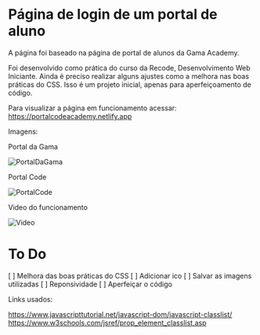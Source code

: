 # Página de login de um portal de aluno

A página foi baseado na página de portal de alunos da Gama Academy.

Foi desenvolvido como prática do curso da Recode, Desenvolvimento Web Iniciante. Ainda é preciso realizar alguns ajustes como a melhora nas boas práticas do CSS. Isso é um projeto inicial, apenas para aperfeiçoamento de código.

Para visualizar a página em funcionamento acessar: https://portalcodeacademy.netlify.app

Imagens:

Portal da Gama

![PortalDaGama](./img/2)

Portal Code

![PortalCode](./img/1)

Video do funcionamento

![Video](https://youtu.be/lY1p5mo5l0Q)

# To Do

[ ] Melhora das boas práticas do CSS
[ ] Adicionar ico
[ ] Salvar as imagens utilizadas
[ ] Reponsividade
[ ] Aperfeiçar o código



Links usados:

https://www.javascripttutorial.net/javascript-dom/javascript-classlist/
https://www.w3schools.com/jsref/prop_element_classlist.asp